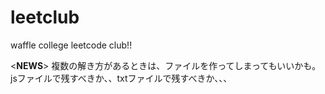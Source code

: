 # leetclub

waffle college leetcode club!!

<**NEWS**>
複数の解き方があるときは、ファイルを作ってしまってもいいかも。
jsファイルで残すべきか、、txtファイルで残すべきか、、、